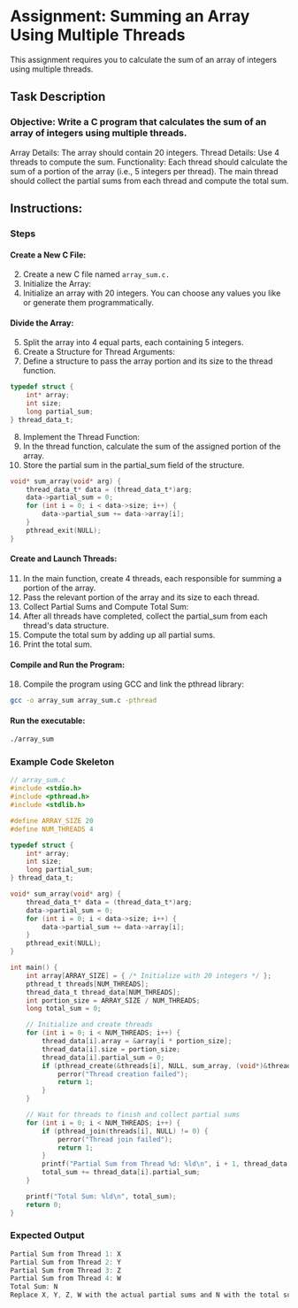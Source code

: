 # Assignment: Summing an Array Using Multiple Threads

This assignment requires you to calculate the sum of an array of integers using multiple threads.

## Task Description
### **Objective: Write a C program that calculates the sum of an array of integers using multiple threads.**
Array Details: The array should contain 20 integers.
Thread Details: Use 4 threads to compute the sum.
Functionality:
Each thread should calculate the sum of a portion of the array (i.e., 5 integers per thread).
The main thread should collect the partial sums from each thread and compute the total sum.

## Instructions:
### Steps

#### Create a New C File:
2. Create a new C file named ```array_sum.c.```
3. Initialize the Array:
4. Initialize an array with 20 integers. You can choose any values you like or generate them programmatically.
#### Divide the Array:
5. Split the array into 4 equal parts, each containing 5 integers.
6. Create a Structure for Thread Arguments:
7. Define a structure to pass the array portion and its size to the thread function.
```c
typedef struct {
    int* array;
    int size;
    long partial_sum;
} thread_data_t;
```
8. Implement the Thread Function:
9. In the thread function, calculate the sum of the assigned portion of the array.
10. Store the partial sum in the partial_sum field of the structure.
```c
void* sum_array(void* arg) {
    thread_data_t* data = (thread_data_t*)arg;
    data->partial_sum = 0;
    for (int i = 0; i < data->size; i++) {
        data->partial_sum += data->array[i];
    }
    pthread_exit(NULL);
}
```
#### Create and Launch Threads:
11. In the main function, create 4 threads, each responsible for summing a portion of the array.
12. Pass the relevant portion of the array and its size to each thread.
13. Collect Partial Sums and Compute Total Sum:
14. After all threads have completed, collect the partial_sum from each thread's data structure.
15. Compute the total sum by adding up all partial sums.
16. Print the total sum.
#### Compile and Run the Program:
18. Compile the program using GCC and link the pthread library:
```bash
gcc -o array_sum array_sum.c -pthread
```
#### Run the executable:
```bash
./array_sum
```
### Example Code Skeleton
```c
// array_sum.c
#include <stdio.h>
#include <pthread.h>
#include <stdlib.h>

#define ARRAY_SIZE 20
#define NUM_THREADS 4

typedef struct {
    int* array;
    int size;
    long partial_sum;
} thread_data_t;

void* sum_array(void* arg) {
    thread_data_t* data = (thread_data_t*)arg;
    data->partial_sum = 0;
    for (int i = 0; i < data->size; i++) {
        data->partial_sum += data->array[i];
    }
    pthread_exit(NULL);
}

int main() {
    int array[ARRAY_SIZE] = { /* Initialize with 20 integers */ };
    pthread_t threads[NUM_THREADS];
    thread_data_t thread_data[NUM_THREADS];
    int portion_size = ARRAY_SIZE / NUM_THREADS;
    long total_sum = 0;

    // Initialize and create threads
    for (int i = 0; i < NUM_THREADS; i++) {
        thread_data[i].array = &array[i * portion_size];
        thread_data[i].size = portion_size;
        thread_data[i].partial_sum = 0;
        if (pthread_create(&threads[i], NULL, sum_array, (void*)&thread_data[i]) != 0) {
            perror("Thread creation failed");
            return 1;
        }
    }

    // Wait for threads to finish and collect partial sums
    for (int i = 0; i < NUM_THREADS; i++) {
        if (pthread_join(threads[i], NULL) != 0) {
            perror("Thread join failed");
            return 1;
        }
        printf("Partial Sum from Thread %d: %ld\n", i + 1, thread_data[i].partial_sum);
        total_sum += thread_data[i].partial_sum;
    }

    printf("Total Sum: %ld\n", total_sum);
    return 0;
}
```
### Expected Output
```csharp
Partial Sum from Thread 1: X
Partial Sum from Thread 2: Y
Partial Sum from Thread 3: Z
Partial Sum from Thread 4: W
Total Sum: N
Replace X, Y, Z, W with the actual partial sums and N with the total sum.
```